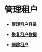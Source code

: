# 管理租户<a name="admin_guide_000104"></a>

-   **[管理租户目录](管理租户目录-78.md)**  

-   **[恢复租户数据](恢复租户数据-79.md)**  

-   **[删除租户](删除租户-80.md)**  


